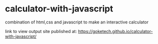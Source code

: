 # calculator-with-javascript
combination of html,css and javascript to make an interactive calculator
 
 link to view output
 site published at:
 https://goketech.github.io/calculator-with-javascript/
